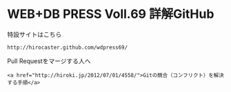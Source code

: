 # WEB+DB PRESS Voll.69 詳解GitHub

特設サイトはこちら

    http://hirocaster.github.com/wdpress69/

Pull Requestをマージする人へ

    <a href="http://hiroki.jp/2012/07/01/4558/">Gitの競合（コンフリクト）を解決する手順</a>
